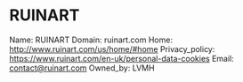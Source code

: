 
# RUINART

Name: RUINART
Domain: ruinart.com
Home: http://www.ruinart.com/us/home/#home
Privacy_policy: https://www.ruinart.com/en-uk/personal-data-cookies
Email: contact@ruinart.com
Owned_by: LVMH
